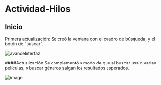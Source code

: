 # Actividad-Hilos

## Inicio

Primera actualización: Se creó la ventana con el cuadro de búsqueda, y el botón de "buscar".


![avanceInterfaz](https://user-images.githubusercontent.com/113163426/197782324-c0488a58-f8f1-4b90-a2b9-8dc39419a50f.png)



####Actualización
Se complementó a modo de que al buscar una o varias películas, o buscar géneros salgan los resultados esperados.


![image](https://user-images.githubusercontent.com/113163426/201137678-ccd13646-6eae-4887-98d1-56345c9ba9cb.png)



